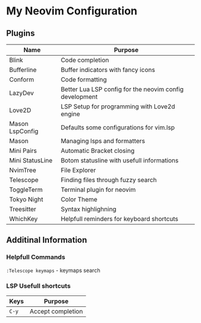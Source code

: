 # My Neovim Configuration

## Plugins

| Name            | Purpose                                                 |
| --------------- | ------------------------------------------------------- |
| Blink           | Code completion                                         |
| Bufferline      | Buffer indicators with fancy icons                      |
| Conform         | Code formatting                                         |
| LazyDev         | Better Lua LSP config for the neovim config development |
| Love2D          | LSP Setup for programming with Love2d engine            |
| Mason LspConfig | Defaults some configurations for vim.lsp                |
| Mason           | Managing lsps and formatters                            |
| Mini Pairs      | Automatic Bracket closing                               |
| Mini StatusLine | Botom statusline with usefull informations              |
| NvimTree        | File Explorer                                           |
| Telescope       | Finding files through fuzzy search                      |
| ToggleTerm      | Terminal plugin for neovim                              |
| Tokyo Night     | Color Theme                                             |
| Treesitter      | Syntax highlighning                                     |
| WhichKey        | Helpfull reminders for keyboard shortcuts               |

## Additinal Information

### Helpfull Commands

`:Telescope keymaps` - keymaps search

### LSP Usefull shortcuts

| Keys  | Purpose           |
| ----- | ----------------- |
| `C-y` | Accept completion |
